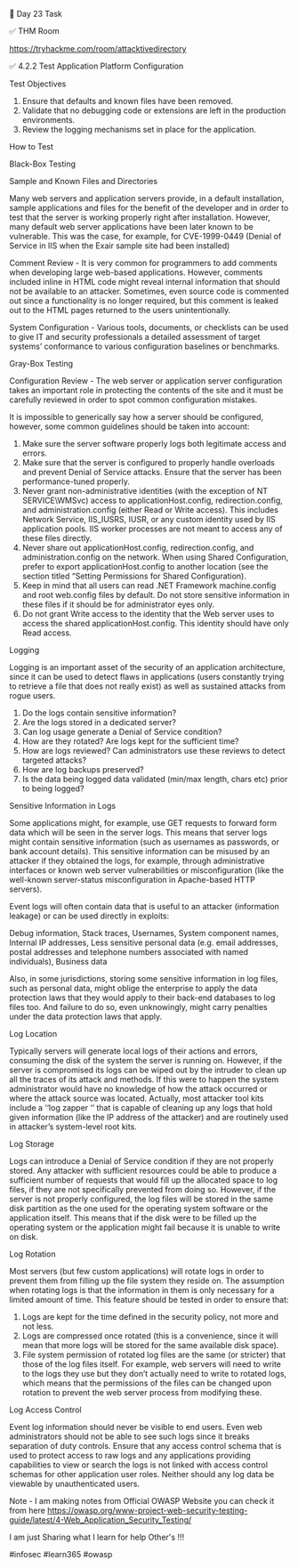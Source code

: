 🎯 Day 23 Task


✅ THM Room 


https://tryhackme.com/room/attacktivedirectory


✅ 4.2.2 Test Application Platform Configuration


Test Objectives


1. Ensure that defaults and known files have been removed.
2. Validate that no debugging code or extensions are left in the production environments.
3. Review the logging mechanisms set in place for the application.


How to Test

Black-Box Testing

Sample and Known Files and Directories

Many web servers and application servers provide, in a default installation, sample applications and files for the benefit of the developer and in order to test that the server is working properly right after installation. However, many default web server applications have been later known to be vulnerable. This was the case, for example, for CVE-1999-0449 (Denial of Service in IIS when the Exair sample site had been installed)

Comment Review - 
It is very common for programmers to add comments when developing large web-based applications. However, comments included inline in HTML code might reveal internal information that should not be available to an attacker. Sometimes, even source code is commented out since a functionality is no longer required, but this comment is leaked out to the HTML pages returned to the users unintentionally.

System Configuration - 
Various tools, documents, or checklists can be used to give IT and security professionals a detailed assessment of target systems’ conformance to various configuration baselines or benchmarks.

Gray-Box Testing

Configuration Review - 
The web server or application server configuration takes an important role in protecting the contents of the site and it must be carefully reviewed in order to spot common configuration mistakes. 

It is impossible to generically say how a server should be configured, however, some common guidelines should be taken into account:

1. Make sure the server software properly logs both legitimate access and errors.
2. Make sure that the server is configured to properly handle overloads and prevent Denial of Service attacks. Ensure that the server has been performance-tuned properly.
3. Never grant non-administrative identities (with the exception of NT SERVICE\WMSvc) access to applicationHost.config, redirection.config, and administration.config (either Read or Write access). This includes Network Service, IIS_IUSRS, IUSR, or any custom identity used by IIS application pools. IIS worker processes are not meant to access any of these files directly.
4. Never share out applicationHost.config, redirection.config, and administration.config on the network. When using Shared Configuration, prefer to export applicationHost.config to another location (see the section titled “Setting Permissions for Shared Configuration).
5. Keep in mind that all users can read .NET Framework machine.config and root web.config files by default. Do not store sensitive information in these files if it should be for administrator eyes only.
6. Do not grant Write access to the identity that the Web server uses to access the shared applicationHost.config. This identity should have only Read access.

Logging

Logging is an important asset of the security of an application architecture, since it can be used to detect flaws in applications (users constantly trying to retrieve a file that does not really exist) as well as sustained attacks from rogue users.


1. Do the logs contain sensitive information?
2. Are the logs stored in a dedicated server?
3. Can log usage generate a Denial of Service condition?
4. How are they rotated? Are logs kept for the sufficient time?
5. How are logs reviewed? Can administrators use these reviews to detect targeted attacks?
6. How are log backups preserved?
7. Is the data being logged data validated (min/max length, chars etc) prior to being logged?


Sensitive Information in Logs

Some applications might, for example, use GET requests to forward form data which will be seen in the server logs. This means that server logs might contain sensitive information (such as usernames as passwords, or bank account details). This sensitive information can be misused by an attacker if they obtained the logs, for example, through administrative interfaces or known web server vulnerabilities or misconfiguration (like the well-known server-status misconfiguration in Apache-based HTTP servers).

Event logs will often contain data that is useful to an attacker (information leakage) or can be used directly in exploits:

Debug information, Stack traces, Usernames, System component names, Internal IP addresses, Less sensitive personal data (e.g. email addresses, postal addresses and telephone numbers associated with named individuals), Business data

Also, in some jurisdictions, storing some sensitive information in log files, such as personal data, might oblige the enterprise to apply the data protection laws that they would apply to their back-end databases to log files too. And failure to do so, even unknowingly, might carry penalties under the data protection laws that apply.

Log Location

Typically servers will generate local logs of their actions and errors, consuming the disk of the system the server is running on. However, if the server is compromised its logs can be wiped out by the intruder to clean up all the traces of its attack and methods. If this were to happen the system administrator would have no knowledge of how the attack occurred or where the attack source was located. Actually, most attacker tool kits include a ‘‘log zapper ‘’ that is capable of cleaning up any logs that hold given information (like the IP address of the attacker) and are routinely used in attacker’s system-level root kits.

Log Storage

Logs can introduce a Denial of Service condition if they are not properly stored. Any attacker with sufficient resources could be able to produce a sufficient number of requests that would fill up the allocated space to log files, if they are not specifically prevented from doing so. However, if the server is not properly configured, the log files will be stored in the same disk partition as the one used for the operating system software or the application itself. This means that if the disk were to be filled up the operating system or the application might fail because it is unable to write on disk.

Log Rotation

Most servers (but few custom applications) will rotate logs in order to prevent them from filling up the file system they reside on. The assumption when rotating logs is that the information in them is only necessary for a limited amount of time.
This feature should be tested in order to ensure that:

1. Logs are kept for the time defined in the security policy, not more and not less.
2. Logs are compressed once rotated (this is a convenience, since it will mean that more logs will be stored for the same available disk space).
3. File system permission of rotated log files are the same (or stricter) that those of the log files itself. For example, web servers will need to write to the logs they use but they don’t actually need to write to rotated logs, which means that the permissions of the files can be changed upon rotation to prevent the web server process from modifying these.

Log Access Control

Event log information should never be visible to end users. Even web administrators should not be able to see such logs since it breaks separation of duty controls. Ensure that any access control schema that is used to protect access to raw logs and any applications providing capabilities to view or search the logs is not linked with access control schemas for other application user roles. Neither should any log data be viewable by unauthenticated users.


Note - I am making notes from Official OWASP Website you can check it from here
https://owasp.org/www-project-web-security-testing-guide/latest/4-Web_Application_Security_Testing/ 

I am just Sharing what I learn for help Other's !!!

#infosec #learn365 #owasp 






